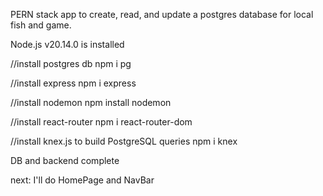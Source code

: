 PERN stack app to create, read, and update a postgres database for local fish and game.

Node.js v20.14.0 is installed

//install postgres db
npm i pg

//install express
npm i express

//install nodemon
npm install nodemon

//install react-router
npm i react-router-dom

//install knex.js to build PostgreSQL queries
npm i knex



DB and backend complete

next: I'll do HomePage and NavBar